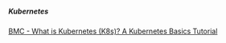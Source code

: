 
##### Kubernetes
[BMC - What is Kubernetes (K8s)? A Kubernetes Basics Tutorial](https://www.bmc.com/blogs/what-is-kubernetes/?301=kubernetes-basics-tutorial)  
